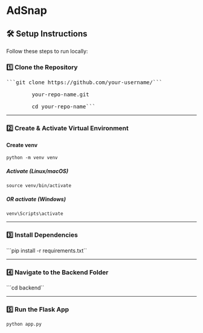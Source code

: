 # AdSnap

## 🛠️ Setup Instructions

Follow these steps to run locally:

### 1️⃣ Clone the Repository

<pre>```git clone https://github.com/your-username/```

        your-repo-name.git

        cd your-repo-name```</pre>

---



### 2️⃣ Create & Activate Virtual Environment

#### Create venv
```python -m venv venv```

##### Activate (Linux/macOS)
```source venv/bin/activate```

##### OR activate (Windows)
```venv\Scripts\activate```

---



### 3️⃣ Install Dependencies

```pip install -r requirements.txt``

---



### 4️⃣ Navigate to the Backend Folder

```cd backend``

---



### 5️⃣ Run the Flask App

```python app.py```
